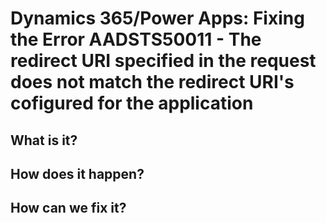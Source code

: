 # Dynamics 365/Power Apps: Fixing the Error AADSTS50011 - The redirect URI specified in the request does not match the redirect URI's cofigured for the application

## What is it?

## How does it happen?

## How can we fix it?